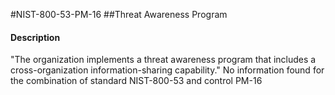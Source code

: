 #NIST-800-53-PM-16
##Threat Awareness Program
#### Description
"The organization implements a threat awareness program that includes a cross-organization information-sharing capability."
No information found for the combination of standard NIST-800-53 and control PM-16
